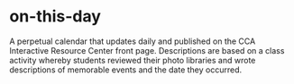 # on-this-day

A perpetual calendar that updates daily and published on the CCA Interactive Resource Center front page. Descriptions are based on a class activity whereby students reviewed their photo libraries and wrote descriptions of memorable events and the date they occurred.
